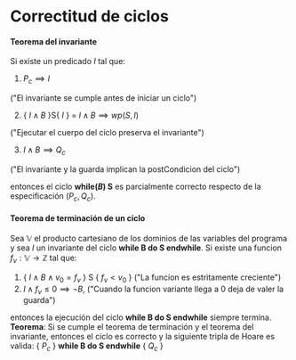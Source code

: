 # Correctitud de ciclos

#### Teorema del invariante
Si existe un predicado $I$ tal que:
1. $P_c \implies I$

("El invariante se cumple antes de iniciar un ciclo")

2. { $I \land B$ }S{ $I$ } = $I \land B \implies wp(S,I)$
  
  ("Ejecutar el cuerpo del ciclo preserva el invariante")
  
3. $I \land B \implies Q_c$
   
  ("El invariante y la guarda implican la postCondicion del ciclo")
 
entonces el ciclo **while($B$) S** es parcialmente correcto respecto de la especificación ($P_c, Q_c$).

#### Teorema de terminación de un ciclo
Sea $\mathbb{V}$ el producto cartesiano de los dominios de las variables del programa y sea $I$ un invariante del ciclo **while B do S endwhile**. Si existe una funcion $f_v: \mathbb{V} \rightarrow \mathbb{Z}$ tal que: 
1.  { $I \land B \land v_0 = f_v$ } S { $f_v < v_0$ } ("La funcion es estritamente creciente")
2.  $I \land f_v \leq 0 \implies \neg B$, ("Cuando la funcion variante llega a 0 deja de valer la guarda")

entonces la ejecución del ciclo **while B do S endwhile** siempre termina.
**Teorema**: Si  se cumple el teorema de terminación y el teorema del invariante, entonces el ciclo es correcto y la siguiente tripla de Hoare es valida: { $P_c$ } **while B do S endwhile** { $Q_c$ }
